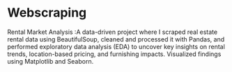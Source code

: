 # Webscraping
Rental Market Analysis :A data-driven project where I scraped real estate rental data using BeautifulSoup, cleaned and processed it with Pandas, and performed exploratory data analysis (EDA) to uncover key insights on rental trends, location-based pricing, and furnishing impacts. Visualized findings using Matplotlib and Seaborn.
